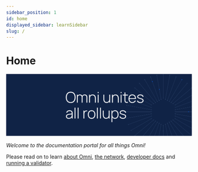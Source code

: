```yaml
---
sidebar_position: 1
id: home
displayed_sidebar: learnSidebar
slug: /
---
```


# Home

![omni banner](../static/img/omni-banner.png)

_Welcome to the documentation portal for all things Omni!_

Please read on to learn [about Omni](./learn/introduction.md), [the network](./protocol/overview.md), [developer docs](./develop/contracts.md) and [running a validator](./operate/run.md).
